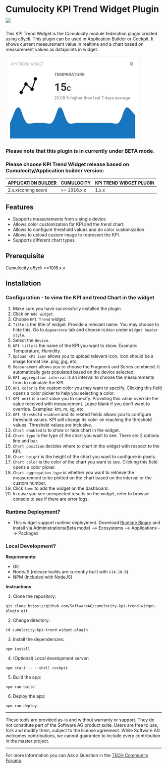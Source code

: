 # Cumulocity KPI Trend Widget Plugin [<img width="35" src="https://user-images.githubusercontent.com/67993842/97668428-f360cc80-1aa7-11eb-8801-da578bda4334.png"/>](https://github.com/SoftwareAG/cumulocity-kpi-trend-widget-plugin/releases/download/1.0.0-beta/cumulocity-kpi-trend-widget-plugin-1.0.0-beta.zip)

This KPI Trend Widget is the Cumulocity module federation plugin created using c8ycli. This plugin can be used in Application Builder or Cockpit. It shows current measurement value in realtime and a chart based on measurement values as datapoints in widget.

<img src="./widget/assets/img-preview.png" />

### Please note that this plugin is in currently under BETA mode.

### Please choose KPI Trend Widget release based on Cumulocity/Application builder version:

|APPLICATION BUILDER | CUMULOCITY | KPI TREND WIDGET PLUGIN  |
|--------------------|------------|--------------------------|
| 2.x.x(coming soon) | >= 1016.x.x| 1.x.x                    |

## Features
* Supports measurements from a single device
* Allows color customization for KPI and the trend chart.
* Allows to configure threshold values and do color customization.
* Allows to upload custom image to represent the KPI.
* Supports different chart types.

## Prerequisite
   Cumulocity c8ycli >=1016.x.x
   
## Installation

### Configuration - to view the KPI and trend Chart in the widget
1. Make sure you have successfully installed the plugin.
2. Click on `Add widget`.
3. Choose `KPI Trend` widget.
4. `Title` is the title of widget. Provide a relevant name. You may choose to hide this. Go to `Appearance` tab and choose `Hidden` under `Widget header style`.
5. Select the `device`.
6. `KPI title` is the name of the KPI you want to show. Example: Temperature, Humidity.
7. `Upload KPI icon` allows you to upload relevant icon. Icon should be a image format like .png, jpg, etc.
8. `Measurement` allows you to choose the Fragment and Series combined. It automatically gets populated based on the device selected.
9. `KPI aggregation interval` is an interval to choose the measurements from to calculate the KPI.
10. `KPI color` is the custom color you may want to specify. Clicking this field opens a color picker to help you selecting a color.
11. `KPI unit` is a unit value you to specify. Providing this value override the value received with measurement. Leave blank if you don't want to override. Examples: km, m, kg, etc.
12. `KPI threshold enabled` and its related fields allows you to configure threshold values. KPI will change its color on reaching the threshold values. Threshold values are inclusive.
13. `Chart enabled` is to show or hide chart in the widget.
14. `Chart type` is the type of the chart you want to see. There are 2 options line and bar.
15. `Chart position` decides where to chart in the widget with respect to the KPI.
15. `Chart height` is the height of the chart you want to configure in pixels.
15. `Chart color` is the color of the chart you want to see. Clicking this field opens a color picker.
16. `Chart aggregation type` is whether you want to retrieve the measurement to be plotted on the chart based on the interval or the custom number.
17. Click `Save` to add the widget on the dashboard.
18. In case you see unexpected results on the widget, refer to browser console to see if there are error logs.

### Runtime Deployment?

* This widget support runtime deployment. Download [Runtime Binary](https://github.com/SoftwareAG/cumulocity-kpi-trend-widget-plugin/releases/download/1.0.0-beta/cumulocity-kpi-trend-widget-plugin-1.0.0-beta.zip) and install via Administrations(Beta mode) --> Ecosystems --> Applications --> Packages 

### Local Development?

**Requirements:**
* Git
* NodeJS (release builds are currently built with `v14.18.0`)
* NPM (Included with NodeJS)

**Instructions**
1. Clone the repository: 
```
git clone https://github.com/SoftwareAG/cumulocity-kpi-trend-widget-plugin.git
```
2. Change directory: 
```
cd cumulocity-kpi-trend-widget-plugin
```
3. Install the dependencies: 
```
npm install
```
4. (Optional) Local development server: 
```
npm start -- --shell cockpit
```
5. Build the app: 
```
npm run build
```
6. Deploy the app: 
```
npm run deploy
```


------------------------------

These tools are provided as-is and without warranty or support. They do not constitute part of the Software AG product suite. Users are free to use, fork and modify them, subject to the license agreement. While Software AG welcomes contributions, we cannot guarantee to include every contribution in the master project.
_____________________
For more information you can Ask a Question in the [TECH Community Forums](https://tech.forums.softwareag.com/tag/Cumulocity-IoT).
